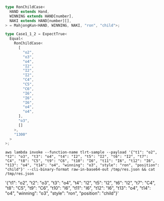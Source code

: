 ```typescript
type RonChildCase<
  HAND extends Hand,
  WINNING extends HAND[number],
  NAKI extends HAND[number][],
> = MahjongKun<HAND, WINNING, NAKI, "ron", "child">;

type Case1_1_2 = ExpectTrue<
  Equal<
    RonChildCase<
      [
        "o2",
        "o3",
        "o4",
        "I2",
        "I2",
        "I2",
        "C4",
        "C5",
        "C6",
        "I6",
        "I6",
        "I6",
        "o4",
        "o4",
      ],
      "o3",
      []
    >,
    "1300"
  >
>;
```

```shell
aws lambda invoke --function-name tlrt-sample --payload '{"t1": "o2", "t2": "o3", "t3": "o4", "t4": "I2", "t5": "I2", "t6": "I2", "t7": "C4", "t8": "C5", "t9": "C6", "t10": "I6", "t11": "I6", "t12": "I6", "t13": "o4", "t14": "o4", "winning": "o3", "style": "ron", "position": "child"}' --cli-binary-format raw-in-base64-out /tmp/res.json && cat /tmp/res.json
```

'{"t1": "o2", "t2": "o3", "t3": "o4", "t4": "I2", "t5": "I2", "t6": "I2", "t7": "C4", "t8": "C5", "t9": "C6", "t10": "I6", "t11": "I6", "t12": "I6", "t13": "o4", "t14": "o4", "winning": "o3", "style": "ron", "position": "child"}'
